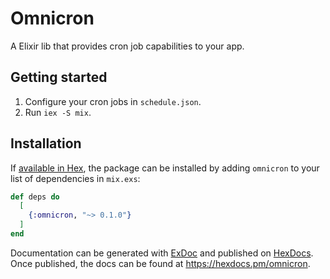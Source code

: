 # Omnicron

A Elixir lib that provides cron job capabilities to your app.

## Getting started

1. Configure your cron jobs in `schedule.json`.
2. Run `iex -S mix`.

## Installation

If [available in Hex](https://hex.pm/docs/publish), the package can be installed
by adding `omnicron` to your list of dependencies in `mix.exs`:

```elixir
def deps do
  [
    {:omnicron, "~> 0.1.0"}
  ]
end
```

Documentation can be generated with [ExDoc](https://github.com/elixir-lang/ex_doc)
and published on [HexDocs](https://hexdocs.pm). Once published, the docs can
be found at <https://hexdocs.pm/omnicron>.
